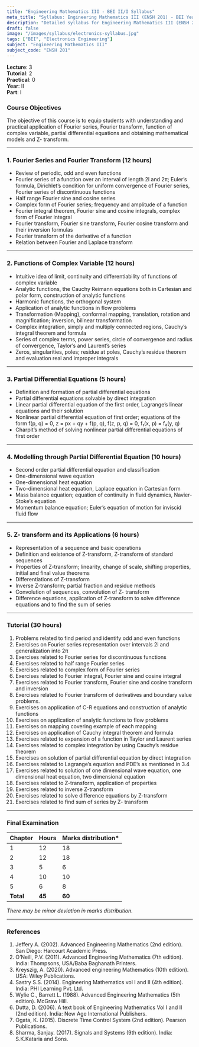 ```yaml
---
title: "Engineering Mathematics III - BEI II/I Syllabus"
meta_title: "Syllabus: Engineering Mathematics III (ENSH 201) - BEI Year 2 Part 1 | IOE Notes"
description: "Detailed syllabus for Engineering Mathematics III (ENSH 201), a second year, first part subject in the IOE BEI program."
draft: false
image: "/images/syllabus/electronics-syllabus.jpg"
tags: ["BEI", "Electronics Engineering"]
subject: "Engineering Mathematics III"
subject_code: "ENSH 201"
---
```


**Lecture**: 3  
**Tutorial**: 2  
**Practical**: 0  
**Year**: II  
**Part**: I  

### Course Objectives
The objective of this course is to equip students with understanding and practical application of Fourier series, Fourier transform, function of complex variable, partial differential equations and obtaining mathematical models and Z- transform.

---

### 1. Fourier Series and Fourier Transform (12 hours)
- Review of periodic, odd and even functions
- Fourier series of a function over an interval of length 2l and 2π; Euler’s formula, Dirichlet’s condition for uniform convergence of Fourier series, Fourier series of discontinuous functions
- Half range Fourier sine and cosine series
- Complex form of Fourier series; frequency and amplitude of a function
- Fourier integral theorem, Fourier sine and cosine integrals, complex form of Fourier integral
- Fourier transform, Fourier sine transform, Fourier cosine transform and their inversion formulas
- Fourier transform of the derivative of a function
- Relation between Fourier and Laplace transform

---

### 2. Functions of Complex Variable (12 hours)
- Intuitive idea of limit, continuity and differentiability of functions of complex variable
- Analytic functions, the Cauchy Reimann equations both in Cartesian and polar form, construction of analytic functions
- Harmonic functions, the orthogonal system
- Application of analytic functions in flow problems
- Transformation (Mapping), conformal mapping, translation, rotation and magnification; inversion, bilinear transformation
- Complex integration, simply and multiply connected regions, Cauchy’s integral theorem and formula
- Series of complex terms, power series, circle of convergence and radius of convergence, Taylor’s and Laurent’s series
- Zeros, singularities, poles; residue at poles, Cauchy’s residue theorem and evaluation real and improper integrals

---

### 3. Partial Differential Equations (5 hours)
- Definition and formation of partial differential equations
- Partial differential equations solvable by direct integration
- Linear partial differential equation of the first order, Lagrange’s linear equations and their solution
- Nonlinear partial differential equation of first order; equations of the form f(p, q) = 0, z = px + qy + f(p, q), f(z, p, q) = 0, f₁(x, p) = f₂(y, q)
- Charpit’s method of solving nonlinear partial differential equations of first order

---

### 4. Modelling through Partial Differential Equation (10 hours)
- Second order partial differential equation and classification
- One-dimensional wave equation
- One-dimensional heat equation
- Two-dimensional heat equation, Laplace equation in Cartesian form
- Mass balance equation; equation of continuity in fluid dynamics, Navier-Stoke’s equation
- Momentum balance equation; Euler’s equation of motion for inviscid fluid flow

---

### 5. Z- transform and its Applications (6 hours)
- Representation of a sequence and basic operations
- Definition and existence of Z-transform, Z-transform of standard sequences
- Properties of Z-transform; linearity, change of scale, shifting properties, initial and final value theorems
- Differentiations of Z-transform
- Inverse Z-transform; partial fraction and residue methods
- Convolution of sequences, convolution of Z- transform
- Difference equations, application of Z-transform to solve difference equations and to find the sum of series

---

### Tutorial (30 hours)
1. Problems related to find period and identify odd and even functions
2. Exercises on Fourier series representation over intervals 2l and generalization into 2π
3. Exercises related to Fourier series for discontinuous functions
4. Exercises related to half range Fourier series
5. Exercises related to complex form of Fourier series
6. Exercises related to Fourier integral, Fourier sine and cosine integral
7. Exercises related to Fourier transform, Fourier sine and cosine transform and inversion
8. Exercises related to Fourier transform of derivatives and boundary value problems.
9. Exercises on application of C-R equations and construction of analytic functions
10. Exercises on application of analytic functions to flow problems
11. Exercises on mapping covering example of each mapping
12. Exercises on application of Cauchy integral theorem and formula
13. Exercises related to expansion of a function in Taylor and Laurent series
14. Exercises related to complex integration by using Cauchy’s residue theorem
15. Exercises on solution of partial differential equation by direct integration
16. Exercises related to Lagrange’s equation and PDE’s as mentioned in 3.4
17. Exercises related to solution of one dimensional wave equation, one dimensional heat equation, two dimensional equation
18. Exercises related to Z-transform, application of properties
19. Exercises related to inverse Z-transform
20. Exercises related to solve difference equations by Z-transform
21. Exercises related to find sum of series by Z- transform

---

### Final Examination
| Chapter | Hours | Marks distribution* |
|---------|-------|---------------------|
| 1       | 12    | 18                  |
| 2       | 12    | 18                  |
| 3       | 5     | 6                   |
| 4       | 10    | 10                  |
| 5       | 6     | 8                   |
| **Total** | **45** | **60**             |

*There may be minor deviation in marks distribution.*

---

### References
1. Jeffery A. (2002). Advanced Engineering Mathematics (2nd edition). San Diego: Harcourt Academic Press.
2. O’Neill, P.V. (2011). Advanced Engineering Mathematics (7th edition). India: Thompsons, USA/Baba Baghanath Printers.
3. Kreyszig, A. (2020). Advanced engineering Mathematics (10th edition). USA: Wiley Publications.
4. Sastry S.S. (2014). Engineering Mathematics vol I and II (4th edition). India: PHI Learning Pvt. Ltd.
5. Wylie C., Barrett L. (1988). Advanced Engineering Mathematics (5th edition). McGraw Hill.
6. Dutta, D. (2006). A text book of Engineering Mathematics Vol I and II (2nd edition). India: New Age International Publishers.
7. Ogata, K. (2015). Discrete Time Control System (2nd edition). Pearson Publications.
8. Sharma, Sanjay. (2017). Signals and Systems (9th edition). India: S.K.Kataria and Sons.
